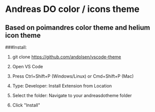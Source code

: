 # Andreas DO color / icons theme

## Based on poimandres color theme and helium icon theme

###Install:

1. git clone https://github.com/andolsen/vscode-theme

2. Open VS Code
3. Press Ctrl+Shift+P (Windows/Linux) or Cmd+Shift+P (Mac)
4. Type: Developer: Install Extension from Location
5. Select the folder: Navigate to your andreasdotheme folder
6. Click "Install"
